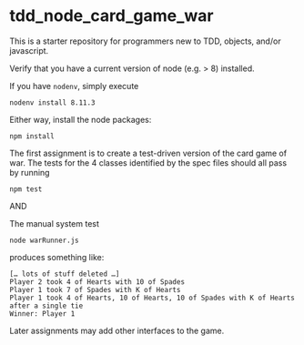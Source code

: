 # tdd_node_card_game_war

This is a starter repository for programmers new to TDD, objects, and/or javascript.

Verify that you have a current version of node (e.g. > 8) installed.

If you have `nodenv`, simply execute
```
nodenv install 8.11.3
```

Either way, install the node packages:
```
npm install
```

The first assignment is to create a test-driven version of the card game of war.
The tests for the 4 classes identified by the spec files should all pass by running
```
npm test
```
AND

The manual system test
```
node warRunner.js
```
produces something like:
```
[… lots of stuff deleted …]
Player 2 took 4 of Hearts with 10 of Spades
Player 1 took 7 of Spades with K of Hearts
Player 1 took 4 of Hearts, 10 of Hearts, 10 of Spades with K of Hearts after a single tie
Winner: Player 1
```

Later assignments may add other interfaces to the game.
